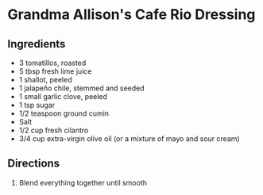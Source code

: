 # Grandma Allison's Cafe Rio Dressing

## Ingredients

- 3 tomatillos, roasted
- 5 tbsp fresh lime juice
- 1 shallot, peeled
- 1 jalapeño chile, stemmed and seeded
- 1 small garlic clove, peeled
- 1 tsp sugar
- 1/2 teaspoon ground cumin
- Salt
- 1/2 cup fresh cilantro
- 3/4 cup extra-virgin olive oil (or a mixture of mayo and sour cream)

## Directions

1. Blend everything together until smooth
